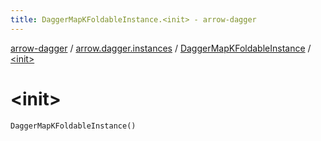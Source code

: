 ```yaml
---
title: DaggerMapKFoldableInstance.<init> - arrow-dagger
---
```


[arrow-dagger](../../index.html) / [arrow.dagger.instances](../index.html) / [DaggerMapKFoldableInstance](index.html) / [&lt;init&gt;](./-init-.html)

# &lt;init&gt;

`DaggerMapKFoldableInstance()`